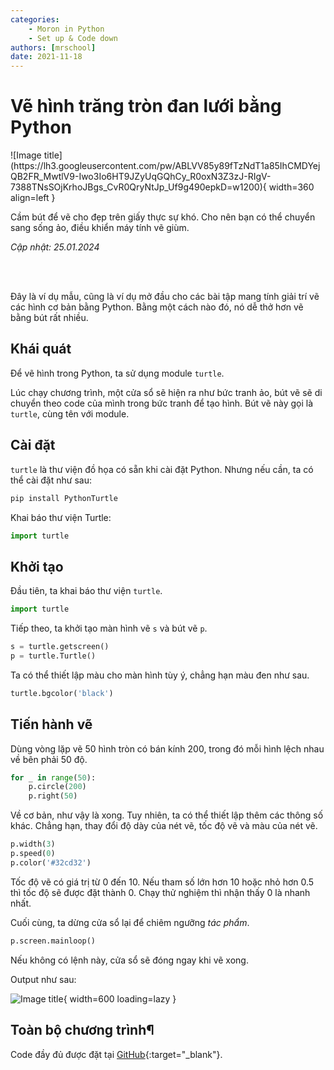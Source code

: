 ```yaml
---
categories:
    - Moron in Python
    - Set up & Code down
authors: [mrschool]
date: 2021-11-18
---
```


# Vẽ hình trăng tròn đan lưới bằng Python

<div class="result" markdown>
![Image title](https://lh3.googleusercontent.com/pw/ABLVV85y89fTzNdT1a85IhCMDYejQB2FR_MwtlV9-Iwo3Io6HT9JZyUqGQhCy_R0oxN3Z3zJ-RIgV-7388TNsSOjKrhoJBgs_CvR0QryNtJp_Uf9g490epkD=w1200){ width=360 align=left }

Cầm bút để vẽ cho đẹp trên giấy thực sự khó. Cho nên bạn có thể chuyển sang sống ảo, điều khiển máy tính vẽ giùm.

</div>

*Cập nhật: 25.01.2024*

<br>

<!-- more -->

<br>

Đây là ví dụ mẫu, cũng là ví dụ mở đầu cho các bài tập mang tính giải trí vẽ các hình cơ bản bằng Python. Bằng một cách nào đó, nó dễ thở hơn vẽ bằng bút rất nhiều.

## Khái quát

Để vẽ hình trong Python, ta sử dụng module `turtle`.

Lúc chạy chương trình, một cửa sổ sẽ hiện ra như bức tranh ảo, bút vẽ sẽ di chuyển theo code của mình trong bức tranh để tạo hình. Bút vẽ này gọi là `turtle`, cùng tên với module.

## Cài đặt

`turtle` là thư viện đồ họa có sẵn khi cài đặt Python. Nhưng nếu cần, ta có thể cài đặt như sau:

``` ps1
pip install PythonTurtle
```

Khai báo thư viện Turtle:

``` py linenums="1"
import turtle
```

## Khởi tạo

Đầu tiên, ta khai báo thư viện `turtle`.

``` py linenums="1"
import turtle
```

Tiếp theo, ta khởi tạo màn hình vẽ `s` và bút vẽ `p`.

``` py linenums="4"
s = turtle.getscreen()
p = turtle.Turtle()
```

Ta có thể thiết lập màu cho màn hình tùy ý, chẳng hạn màu đen như sau.

``` py linenums="7"
turtle.bgcolor('black') 
```

## Tiến hành vẽ

Dùng vòng lặp vẽ 50 hình tròn có bán kính 200, trong đó mỗi hình lệch nhau về bên phải 50 độ.

``` py linenums="14"
for _ in range(50):
    p.circle(200)
    p.right(50)
```

Về cơ bản, như vậy là xong. Tuy nhiên, ta có thể thiết lập thêm các thông số khác. Chẳng hạn, thay đổi độ dày của nét vẽ, tốc độ vẽ và màu của nét vẽ.

``` py linenums="10"
p.width(3)
p.speed(0)
p.color('#32cd32')
```

Tốc độ vẽ có giá trị từ 0 đến 10. Nếu tham số lớn hơn 10 hoặc nhỏ hơn 0.5 thì tốc độ sẽ được đặt thành 0. Chạy thử nghiệm thì nhận thấy 0 là nhanh nhất.

Cuối cùng, ta dừng cửa sổ lại để chiêm ngưỡng *tác phẩm*.

``` py linenums="18"
p.screen.mainloop()
```

Nếu không có lệnh này, cửa sổ sẽ đóng ngay khi vẽ xong.

Output như sau:

![Image title](https://lh3.googleusercontent.com/zkfen52HfHD2cvLSkcESb4w-69mzv7L7DytJWPM37_KcjxrEgnX8cPfpWLNQyjYGSNMZSeWsPtNiOVzvLDrFFKZGPVPwYWACHxLu3yOirgadXdUOx-QoZM-OUbixkahgbFBq6YshG80=w1200){ width=600 loading=lazy }

## Toàn bộ chương trình¶

Code đầy đủ được đặt tại [GitHub](https://github.com/vtchitruong/Turtle/blob/main/Overlapping_circles/overlap_circles.py){:target="_blank"}.